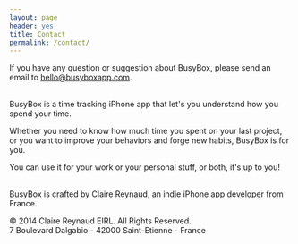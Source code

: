 ```yaml
---
layout: page
header: yes
title: Contact
permalink: /contact/
---
```


If you have any question or suggestion about BusyBox, please send an email to <a href="mailto:hello@busyboxapp.com">hello@busyboxapp.com</a>.

<br>
BusyBox is a time tracking iPhone app that let's you understand how you spend your time.

Whether you need to know how much time you spent on your last project, or you want to improve your behaviors and forge new habits, BusyBox is for you.

You can use it for your work or your personal stuff, or both, it's up to you!

<br>
BusyBox is crafted by Claire Reynaud, an indie iPhone app developer from France.

© 2014 Claire Reynaud EIRL. All Rights Reserved.
<br>
7 Boulevard Dalgabio - 42000 Saint-Etienne - France